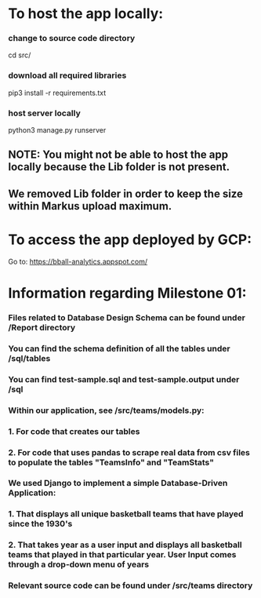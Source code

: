 # To host the app locally:

### change to source code directory
cd src/

### download all required libraries
pip3 install -r requirements.txt

### host server locally
python3 manage.py runserver

## NOTE: You might not be able to host the app locally because the Lib folder is not present.
## We removed Lib folder in order to keep the size within Markus upload maximum.


# To access the app deployed by GCP:
Go to: https://bball-analytics.appspot.com/

# Information regarding Milestone 01:

### Files related to Database Design Schema can be found under /Report directory

### You can find the schema definition of all the tables under /sql/tables 
### You can find test-sample.sql and test-sample.output under /sql

### Within our application, see /src/teams/models.py:
### 1. For code that creates our tables
### 2. For code that uses pandas to scrape real data from csv files to populate the tables "TeamsInfo" and "TeamStats"

### We used Django to implement a simple Database-Driven Application:
### 1. That displays all unique basketball teams that have played since the 1930's
### 2. That takes year as a user input and displays all basketball teams that played in that particular year. User Input comes through a drop-down menu of years

### Relevant source code can be found under /src/teams directory
 
